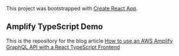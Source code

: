This project was bootstrapped with [Create React App](https://github.com/facebook/create-react-app).

## Amplify TypeScript Demo

This is the repository for the blog article [How to use an AWS Amplify GraphQL API with a React TypeScript Frontend](https://www.r.muehlfeldner.com/amplify-graphql-typescript/)
